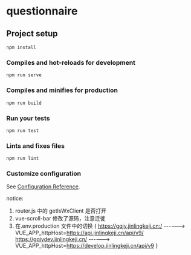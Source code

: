 # questionnaire

## Project setup

```
npm install
```

### Compiles and hot-reloads for development

```
npm run serve
```

### Compiles and minifies for production

```
npm run build
```

### Run your tests

```
npm run test
```

### Lints and fixes files

```
npm run lint
```

### Customize configuration

See [Configuration Reference](https://cli.vuejs.org/config/).

notice:

1. router.js 中的 getIsWxClient 是否打开
2. vue-scroll-bar 修改了源码，注意迁徙
3. 在.env.production 文件中的切换
   {
   https://gqjy.jinlingkeji.cn:/ ------> VUE_APP_httpHost=https://api.jinlingkeji.cn/api/v9/
   https://gqjydev.jinlingkeji.cn/ ------> VUE_APP_httpHost=https://develop.jinlingkeji.cn/api/v9
   }
